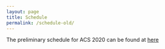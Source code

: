 ```yaml
---
layout: page
title: Schedule
permalink: /schedule-old/
---
```


The preliminary schedule for ACS 2020 can be found at [here](https://github.com/AdvancesInCognitiveSystems/acs/raw/master/data/ACS-2020%20Conference%20Program.pdf)
